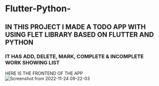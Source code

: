 # Flutter-Python- 
## IN THIS PROJECT I MADE A TODO APP WITH USING FLET LIBRARY BASED ON FLUTTER AND PYTHON

### IT HAS ADD, DELETE, MARK, COMPLETE & INCOMPLETE WORK SHOWING LIST

HERE IS THE FRONTEND OF THE APP
![Screenshot from 2022-11-24 09-22-03](https://user-images.githubusercontent.com/56963359/203690880-6c528e47-8f04-4a9c-8c84-c2a3106397a8.png)
